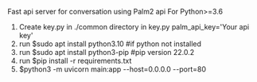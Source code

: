 Fast api server for conversation using Palm2 api
For Python>=3.6

1. Create key.py in ./common directory
   in key.py
   palm_api_key='Your api key'
2. run $sudo apt install python3.10 #if python not installed
3. run $sudo apt install python3-pip #pip version 22.0.2
4. run $pip install -r requirements.txt
5. $python3 -m uvicorn main:app --host=0.0.0.0 --port=80
